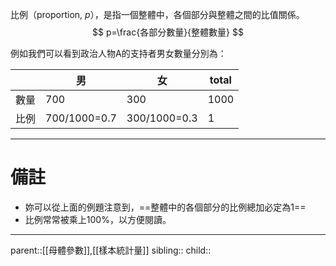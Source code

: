 比例（proportion, $p$），是指一個整體中，各個部分與整體之間的比值關係。
$$
p=\frac{各部分數量}{整體數量}
$$

例如我們可以看到政治人物A的支持者男女數量分別為：

|     | 男            | 女            | total |
| --- | ------------ | ------------ | ----- |
| 數量  | 700          | 300          | 1000  |
| 比例  | 700/1000=0.7 | 300/1000=0.3 | 1     |
- - -
# 備註
- 妳可以從上面的例題注意到，==整體中的各個部分的比例總加必定為1==
- 比例常常被乘上100%，以方便閱讀。
- - -
parent::[[母體參數]],[[樣本統計量]]
sibling::
child::